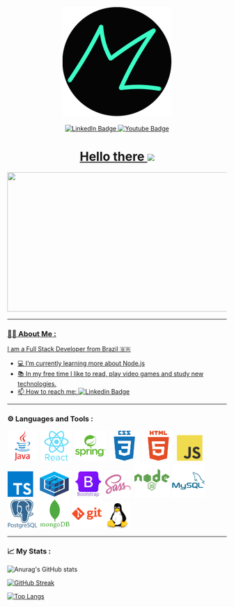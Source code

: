 <div id="header" align="center">
  <img src="https://github.com/maatheusLeite/portfolio/blob/main/src/assets/images/logo.png?raw=true" width="250" />
</div>

<div id="badges" align="center">
  <br/>
  <a href="https://www.linkedin.com/in/matheus-leite-dev/" target="_blank">
    <img src="https://img.shields.io/badge/LinkedIn-blue?style=for-the-badge&logo=linkedin&logoColor=white" alt="LinkedIn Badge" />
  </a>
  
  <a href="https://www.youtube.com/channel/UCshj1P9OWQoTEujjYcLUbsw" target="_blank"> 
  <img src="https://img.shields.io/badge/YouTube-red?style=for-the-badge&logo=youtube&logoColor=white" alt="Youtube Badge" />
</div>
  
<h1 align="center">
  Hello there
  <img src="https://media.giphy.com/media/hvRJCLFzcasrR4ia7z/giphy.gif" width="30px"/>
</h1>
  
<div align="center">
  <img src="https://media.giphy.com/media/ZVik7pBtu9dNS/giphy.gif" width="600" height="320"/>
</div>


---
### 👨‍💻 About Me : 
I am a Full Stack Developer from Brazil 🇧🇷
  
- 💻 I’m currently learning more about Node.js
- 📚 In my free time I like to read, play video games and study new technologies.
- 📫 How to reach me: [![Linkedin Badge](https://img.shields.io/badge/-Matheus_Leite-blue?style=flat&logo=Linkedin&logoColor=white)](https://www.linkedin.com/in/matheus-leite-dev/)
  
---
### ⚙️ Languages and Tools :
<div>
  <img src="https://github.com/devicons/devicon/blob/master/icons/java/java-original-wordmark.svg" title="Java" alt="Java" width="70" height="70"/>&nbsp;
  <img src="https://github.com/devicons/devicon/blob/master/icons/react/react-original-wordmark.svg" title="React" alt="React" width="70" height="70"/>&nbsp;
  <img src="https://github.com/devicons/devicon/blob/master/icons/spring/spring-original-wordmark.svg" title="Spring" alt="Spring" width="70" height="70"/>&nbsp;
  <img src="https://github.com/devicons/devicon/blob/master/icons/css3/css3-plain-wordmark.svg"  title="CSS3" alt="CSS" width="70" height="70"/>&nbsp;
  <img src="https://github.com/devicons/devicon/blob/master/icons/html5/html5-plain-wordmark.svg" title="HTML5" alt="HTML" width="70" height="70"/>&nbsp;
  <img src="https://github.com/devicons/devicon/blob/master/icons/javascript/javascript-original.svg" title="JavaScript" alt="JavaScript" width="60" height="60"/>&nbsp;
  <img src="https://github.com/devicons/devicon/blob/master/icons/typescript/typescript-original.svg" title="TypeScript" alt="TypeScript" width="60" height="60"/>&nbsp;
  <img src="https://github.com/devicons/devicon/blob/master/icons/sequelize/sequelize-original.svg" title="Sequelize" alt="Sequelize" width="80" height="60"/>&nbsp;
  <img src="https://github.com/devicons/devicon/blob/master/icons/bootstrap/bootstrap-original-wordmark.svg" title="Bootstrap" alt="Bootstrap" width="60" height="60"/>&nbsp;
  <img src="https://github.com/devicons/devicon/blob/master/icons/sass/sass-original.svg" title="Sass" alt="Sass" width="60" height="60"/>&nbsp;
<!--   <img src="https://github.com/devicons/devicon/blob/master/icons/php/php-plain.svg" title="PHP" **alt="PHP" width="70" height="70"/> -->
  <img src="https://github.com/devicons/devicon/blob/master/icons/nodejs/nodejs-plain-wordmark.svg" title="NodeJS" alt="NodeJS" width="80" height="80"/>&nbsp;
  <img src="https://github.com/devicons/devicon/blob/master/icons/mysql/mysql-plain-wordmark.svg" title="MySQL"  alt="MySQL" width="75" height="75"/>&nbsp;
  <img src="https://github.com/devicons/devicon/blob/master/icons/postgresql/postgresql-plain-wordmark.svg" title="PostgreSQL" **alt="PostgreSQL" width="70" height="70"/>
  <img src="https://github.com/devicons/devicon/blob/master/icons/mongodb/mongodb-plain-wordmark.svg" title="MongoDB" **alt="MongoDB" width="70" height="70"/>
<!--   <img src="https://github.com/devicons/devicon/blob/master/icons/amazonwebservices/amazonwebservices-plain-wordmark.svg" title="AWS" alt="AWS" width="40" height="40"/>&nbsp; -->
  <img src="https://github.com/devicons/devicon/blob/master/icons/git/git-plain-wordmark.svg" title="Git" **alt="Git" width="70" height="70"/>
  <img src="https://github.com/devicons/devicon/blob/master/icons/linux/linux-original.svg" title="Linux" **alt="Linux" width="60" height="60"/>
</div>
  
---
  
### 📈 My Stats :  
![Anurag's GitHub stats](https://github-readme-stats.vercel.app/api?username=maatheusLeite&show_icons=true&theme=dark&border_radius=15&ring_color=21A27A&text_color=F6F5F4&card_width=495)

[![GitHub Streak](https://github-readme-streak-stats.herokuapp.com?user=maatheusLeite&theme=black-ice&border_radius=15&mode=weekly&ring=EB5454&fire=EB5454&currStreakLabel=EB5454)](https://git.io/streak-stats)
  
[![Top Langs](https://github-readme-stats.vercel.app/api/top-langs/?username=maatheusLeite&layout=compact&theme=dark&border_radius=15&card_width=495)](https://github.com/anuraghazra/github-readme-stats)
  
